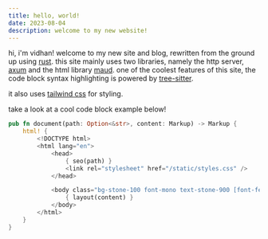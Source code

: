 ```yaml
---
title: hello, world!
date: 2023-08-04
description: welcome to my new website!
---
```


hi, i'm vidhan! welcome to my new site and blog, rewritten from the ground up using [rust](https://www.rust-lang.org/).
this site mainly uses two libraries, namely the http server, [axum](https://docs.rs/axum) and the html library
[maud](https://docs.rs/maud). one of the coolest features of this site, the code block syntax highlighting
is powered by [tree-sitter](https://tree-sitter.github.io/tree-sitter/).

it also uses [tailwind css](https://tailwindcss.com/) for styling.

take a look at a cool code block example below!

```rust
pub fn document(path: Option<&str>, content: Markup) -> Markup {
    html! {
        <!DOCTYPE html>
        <html lang="en">
            <head>
                { seo(path) }
                <link rel="stylesheet" href="/static/styles.css" />
            </head>

            <body class="bg-stone-100 font-mono text-stone-900 [font-feature-settings:'ss05'] dark:bg-stone-900 dark:text-stone-100">
                { layout(content) }
            </body>
        </html>
    }
}
```
